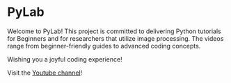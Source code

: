 # PyLab
Welcome to PyLab! This project is committed to delivering Python tutorials for Beginners and for researchers that utilize image processing. The videos range from beginner-friendly guides to advanced coding concepts. 

Wishing you a joyful coding experience!

Visit the [Youtube channel](https://www.youtube.com/channel/UCDgbIQGSo6RscKl81bR8o7w)!
